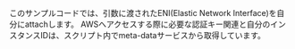 このサンプルコードでは、引数に渡されたENI(Elastic Network Interface)を自分にattachします。
AWSへアクセスする際に必要な認証キー関連と自分のインスタンスIDは、スクリプト内でmeta-dataサービスから取得しています。
